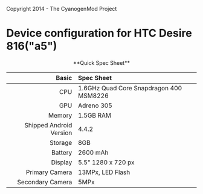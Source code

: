 Copyright 2014 - The CyanogenMod Project

Device configuration for HTC Desire 816("a5")
=============================================
<center>
**Quick Spec Sheet**

Basic   | Spec Sheet
-------:|:-------------------------
CPU     | 1.6GHz Quad Core Snapdragon 400 MSM8226
GPU     | Adreno 305
Memory  | 1.5GB RAM
Shipped Android Version | 4.4.2
Storage | 8GB
Battery | 2600 mAh
Display | 5.5" 1280 x 720 px
Primary Camera  | 13MPx, LED Flash
Secondary Camera | 5MPx
</center>
